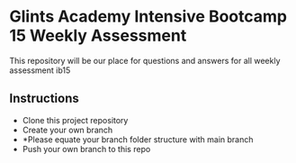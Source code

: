 # Glints Academy Intensive Bootcamp 15 Weekly Assessment
This repository will be our place for questions and answers for all weekly assessment ib15  

## Instructions

- Clone this project repository
- Create your own branch
- *Please equate your branch folder structure with main branch
- Push your own branch to this repo